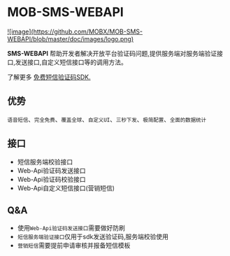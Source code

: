 # MOB-SMS-WEBAPI

<!--<a href="http://mob.com/"><img src="http://www.mob.com/public/images/logo_black.png" align="left" hspace="10" vspace="6"></a>-->
<a href="http://mob.com/">
![image](https://github.com/MOBX/MOB-SMS-WEBAPI/blob/master/doc/images/logo.png)
</a>

**SMS-WEBAPI** 
帮助开发者解决开放平台验证码问题,提供服务端对服务端验证接口,发送接口,自定义短信接口等的调用方法。

了解更多 [免费短信验证码SDK.](http://wiki.mob.com/)


## 优势

`语音短信`、`完全免费`、`覆盖全球`、`自定义UI`、`三秒下发`、`极简配置`、`全面的数据统计`

## 接口

* 短信服务端校验接口
* Web-Api验证码发送接口
* Web-Api验证码校验接口
* Web-Api自定义短信接口(营销短信)

## Q&A

* 使用`Web-Api验证码发送接口`需要做好防刷
* `短信服务端验证接口`仅用于sdk发送验证码,服务端校验使用
* `营销短信`需要提前申请审核并报备短信模板